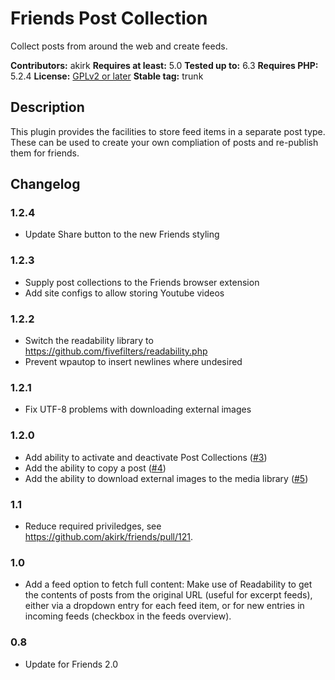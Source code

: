 # Friends Post Collection

Collect posts from around the web and create feeds.

**Contributors:** akirk
**Requires at least:** 5.0
**Tested up to:** 6.3
**Requires PHP:** 5.2.4
**License:** [GPLv2 or later](http://www.gnu.org/licenses/gpl-2.0.html)
**Stable tag:** trunk

## Description

This plugin provides the facilities to store feed items in a separate post type. These can be used to create your own compliation of posts and re-publish them for friends.

## Changelog

### 1.2.4
- Update Share button to the new Friends styling

### 1.2.3
- Supply post collections to the Friends browser extension
- Add site configs to allow storing Youtube videos

### 1.2.2
- Switch the readability library to https://github.com/fivefilters/readability.php
- Prevent wpautop to insert newlines where undesired

### 1.2.1
- Fix UTF-8 problems with downloading external images

### 1.2.0
- Add ability to activate and deactivate Post Collections ([#3])
- Add the ability to copy a post ([#4])
- Add the ability to download external images to the media library ([#5])

### 1.1
- Reduce required priviledges, see https://github.com/akirk/friends/pull/121.

### 1.0
- Add a feed option to fetch full content: Make use of Readability to get the contents of posts from the original URL (useful for excerpt feeds), either via a dropdown entry for each feed item, or for new entries in incoming feeds (checkbox in the feeds overview).

### 0.8
- Update for Friends 2.0

[#5]: https://github.com/akirk/friends-post-collection/pull/5
[#4]: https://github.com/akirk/friends-post-collection/pull/4
[#3]: https://github.com/akirk/friends-post-collection/pull/3

